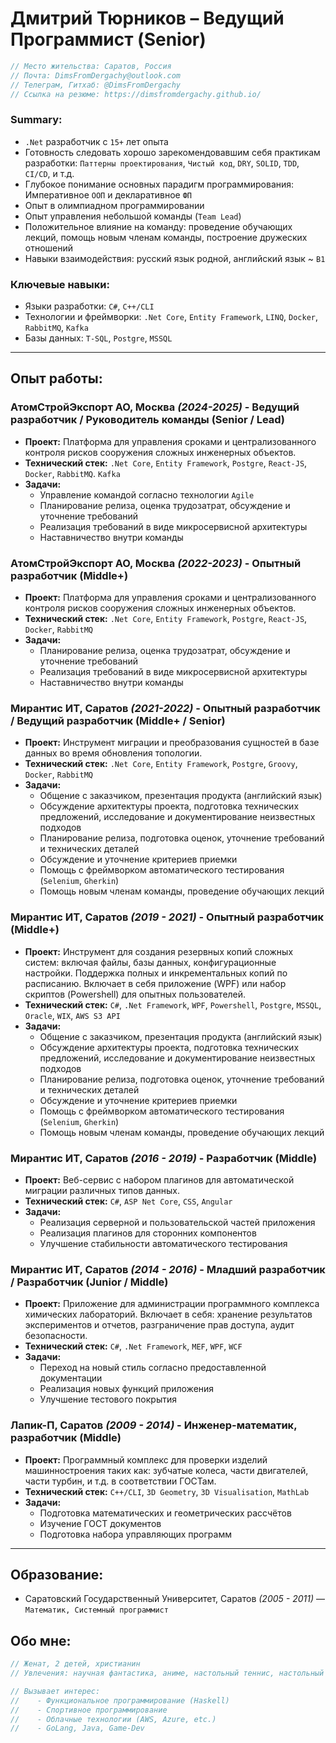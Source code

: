 # Дмитрий Тюрников – Ведущий Программист (Senior)

``` csharp
// Место жительства: Саратов, Россия
// Почта: DimsFromDergachy@outlook.com
// Телеграм, Гитхаб: @DimsFromDergachy
// Ссылка на резюме: https://dimsfromdergachy.github.io/
```

### Summary:

* `.Net` разработчик с `15+` лет опыта
* Готовность следовать хорошо зарекомендовавшим себя практикам разработки: `Паттерны проектирования`, `Чистый код`, `DRY`, `SOLID`, `TDD`, `CI/CD`, и т.д.
* Глубокое понимание основных парадигм программирования: Императивное `ООП` и декларативное `ФП`
* Опыт в олимпиадном программировании
* Опыт управления небольшой команды (`Team Lead`)
* Положительное влияние на команду: проведение обучающих лекций, помощь новым членам команды, построение дружеских отношений
* Навыки взаимодействия: русский язык родной, английский язык ~ `B1`

### Ключевые навыки:
* Языки разработки: `C#`, `C++/CLI`
* Технологии и фреймворки: `.Net Core`, `Entity Framework`, `LINQ`, `Docker`, `RabbitMQ`, `Kafka`
* Базы данных: `T-SQL`, `Postgre`, `MSSQL`

---
## Опыт работы:
### АтомСтройЭкспорт АО, Москва _(2024-2025)_ - Ведущий разработчик / Руководитель команды (Senior / Lead)

- **Проект:** Платформа для управления сроками и централизованного контроля рисков сооружения сложных инженерных объектов.
- **Технический стек:** `.Net Core`, `Entity Framework`, `Postgre`, `React-JS`, `Docker`, `RabbitMQ`. `Kafka`
- **Задачи:**
    * Управление командой согласно технологии `Agile`
    * Планирование релиза, оценка трудозатрат, обсуждение и уточнение требований
    * Реализация требований в виде микросервисной архитектуры
    * Наставничество внутри команды

### АтомСтройЭкспорт АО, Москва _(2022-2023)_ - Опытный разработчик (Middle+)

- **Проект:** Платформа для управления сроками и централизованного контроля рисков сооружения сложных инженерных объектов.
- **Технический стек:** `.Net Core`, `Entity Framework`, `Postgre`, `React-JS`, `Docker`, `RabbitMQ`
- **Задачи:**
    * Планирование релиза, оценка трудозатрат, обсуждение и уточнение требований
    * Реализация требований в виде микросервисной архитектуры
    * Наставничество внутри команды

### Мирантис ИТ, Саратов _(2021-2022)_ - Опытный разработчик / Ведущий разработчик (Middle+ / Senior)

- **Проект:** Инструмент миграции и преобразования сущностей в базе данных во время обновления топологии.
- **Технический стек:** `.Net Core`, `Entity Framework`, `Postgre`, `Groovy`, `Docker`, `RabbitMQ`
- **Задачи:**
    * Общение с заказчиком, презентация продукта (английский язык)
    * Обсуждение архитектуры проекта, подготовка технических предложений, исследование и документирование неизвестных подходов
    * Планирование релиза, подготовка оценок, уточнение требований и технических деталей
    * Обсуждение и уточнение критериев приемки
    * Помощь с фреймворком автоматического тестирования (`Selenium`, `Gherkin`)
    * Помощь новым членам команды, проведение обучающих лекций

### Мирантис ИТ, Саратов _(2019 - 2021)_ - Опытный разработчик (Middle+)

- **Проект:** Инструмент для создания резервных копий сложных систем: включая файлы, базы данных, конфигурационные настройки. Поддержка полных и инкрементальных копий по расписанию. Включает в себя приложение (WPF) или набор скриптов (Powershell) для опытных пользователей.
- **Технический стек:** `C#`, `.Net Framework`, `WPF`, `Powershell`, `Postgre`, `MSSQL`, `Oracle`, `WIX`, `AWS S3 API`
- **Задачи:**
    * Общение с заказчиком, презентация продукта (английский язык)
    * Обсуждение архитектуры проекта, подготовка технических предложений, исследование и документирование неизвестных подходов
    * Планирование релиза, подготовка оценок, уточнение требований и технических деталей
    * Обсуждение и уточнение критериев приемки
    * Помощь с фреймворком автоматического тестирования (`Selenium`, `Gherkin`)
    * Помощь новым членам команды, проведение обучающих лекций

### Мирантис ИТ, Саратов _(2016 - 2019)_ - Разработчик (Middle)

- **Проект:** Веб-сервис с набором плагинов для автоматической миграции различных типов данных.
- **Технический стек:** `C#`, `ASP Net Core`, `CSS`, `Angular`
- **Задачи:**
    * Реализация серверной и пользовательской частей приложения
    * Реализация плагинов для сторонних компонентов
    * Улучшение стабильности автоматического тестирования

### Мирантис ИТ, Саратов _(2014 - 2016)_ - Младший разработчик / Разработчик (Junior / Middle)

- **Проект:** Приложение для администрации программного комплекса химических лабораторий. Включает в себя: хранение результатов экспериментов и отчетов, разграничение прав доступа, аудит безопасности.
- **Технический стек:** `C#`, `.Net Framework`, `MEF`, `WPF`, `WCF`
- **Задачи:**
    * Переход на новый стиль согласно предоставленной документации
    * Реализация новых функций приложения
    * Улучшение тестового покрытия

### Лапик-П, Саратов _(2009 - 2014)_ - Инженер-математик, разработчик (Middle)

- **Проект:** Программный комплекс для проверки изделий машинностроения таких как: зубчатые колеса, части двигателей, части турбин, и т.д. в соответствии ГОСТам.
- **Технический стек:** `C++/CLI`, `3D Geometry`, `3D Visualisation`, `MathLab`
- **Задачи:**
    * Подготовка математических и геометрических рассчётов
    * Изучение ГОСТ документов
    * Подготовка набора управляющих программ

---
## Образование:
* Саратовский Государственный Университет, Саратов _(2005 - 2011)_ — `Математик, Системный программист`

## Обо мне:
``` csharp
// Женат, 2 детей, христианин
// Увлечения: научная фантастика, аниме, настольный теннис, настольный футбол, шахматы

// Вызывает интерес:
//    - Функциональное программирование (Haskell)
//    - Спортивное программирование
//    - Облачные технологии (AWS, Azure, etc.)
//    - GoLang, Java, Game-Dev
```

